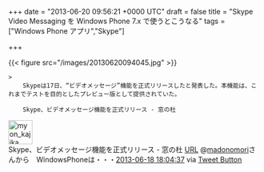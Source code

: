 
+++
date = "2013-06-20 09:56:21 +0000 UTC"
draft = false
title = "Skype Video Messaging を Windows Phone 7.x で使うとこうなる"
tags = ["Windows Phone アプリ","Skype"]

+++


{{< figure src="/images/20130620094045.jpg"  >}}

    >
        Skypeは17日、“ビデオメッセージ”機能を正式リリースしたと発表した。本機能は、これまでテストを目的としたプレビュー版として提供されていた。

        Skype、ビデオメッセージ機能を正式リリース - 窓の杜
    
<div class="twitter-detail twitter-detail-left"><div class="twitter-detail-user"><a class="twitter-user-screen-name" href="http://twitter.com/myon_kajika"><img src="http://a0.twimg.com/profile_images/3467003613/2a31bcb593c02b7083c7cd5863d9b537_normal.png" alt="myon_kajika" height="48" width="48"/></a></div><div class="twitter-detail-tweet">      Skype、ビデオメッセージ機能を正式リリース - 窓の杜 <a class="twitter-tweet-url" href="http://t.co/VQF8ukUfnJ" target="_top"><span>URL</span></a> @<a class="twitter-user-screen-name" href="http://twitter.com/madonomori" target="_top">madonomori</a>さんから　WindowsPhoneは・・・<a href="http://twitter.com/myon_kajika/status/346916347353124864" class="twitter-detail-info-permalink"><span class="twitter-detail-info-date">2013-06-18</span> <span class="twitter-detail-info-time">18:04:37</span></a> <span class="twitter-detail-info-source">via <a href="http://twitter.com/tweetbutton" rel="nofollow">Tweet Button</a></span></div></div>

